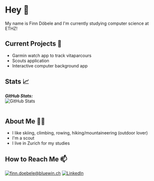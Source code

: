 # Hey 👋
My name is Finn Döbele and I'm currently studying computer science at ETHZ!

## Current Projects 🚀
- Garmin watch app to track vitaparcours
- Scouts application
- Interactive computer background app

## Stats 📈
<b><em>GitHub Stats:</em></b> <br/>
<img src="https://github-readme-streak-stats.herokuapp.com/?user=FinnPrivateGit" alt="GitHub Stats" /> <br/><br/>

## About Me 🙋‍♂️
- I like skiing, climbing, rowing, hiking/mountaineering (outdoor lover)
- I'm a scout
- I live in Zurich for my studies

## How to Reach Me 📫
<a href="mailto:finn.doebele@bluewin.ch">![finn.doebele@bluewin.ch](https://img.shields.io/badge/Gmail-D14836?style=for-the-badge&logo=gmail&logoColor=white)</a>
<a href="<https://www.linkedin.com/in/finn-döbele-741071294/>">![LinkedIn](https://img.shields.io/badge/LinkedIn-0077B5?style=for-the-badge&logo=linkedin&logoColor=white)</a>
